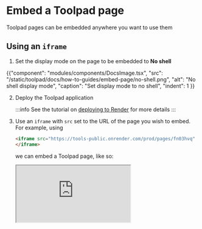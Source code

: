 # Embed a Toolpad page

<p class="description">Toolpad pages can be embedded anywhere you want to use them</p>

## Using an `iframe`

1. Set the display mode on the page to be embedded to **No shell**

{{"component": "modules/components/DocsImage.tsx", "src": "/static/toolpad/docs/how-to-guides/embed-page/no-shell.png", "alt": "No shell display mode", "caption": "Set display mode to no shell", "indent": 1 }}

2. Deploy the Toolpad application

   :::info
   See the tutorial on [deploying to Render](/toolpad/tutorials/render-deploy/) for more details
   :::

3. Use an `iframe` with `src` set to the URL of the page you wish to embed. For example,
   using

   ```html
   <iframe src="https://tools-public.onrender.com/prod/pages/fn03hvq" loading="lazy">
   </iframe>
   ```

   we can embed a Toolpad page, like so:

    <iframe src="https://tools-public.onrender.com/prod/pages/fn03hvq" loading="lazy"></iframe>
